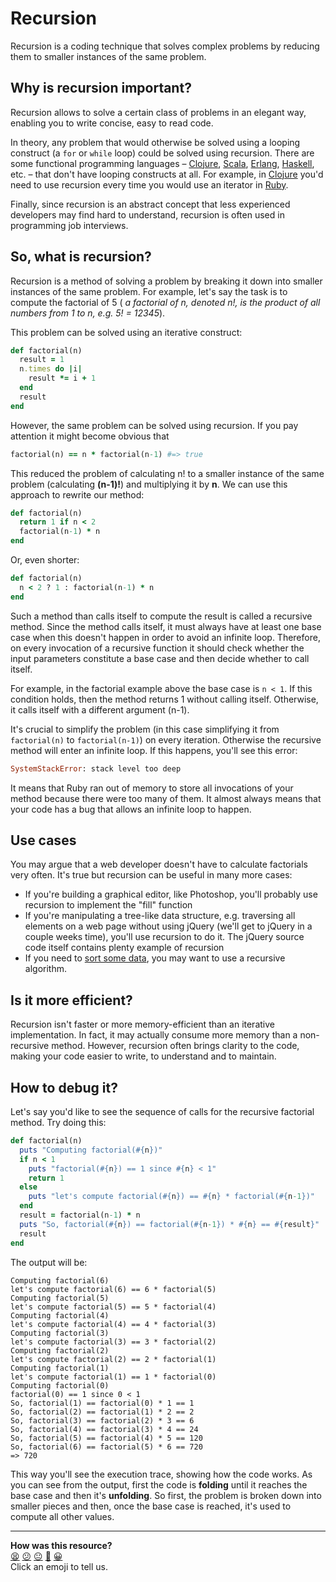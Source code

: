 # Recursion

Recursion is a coding technique that solves complex problems by reducing them to smaller instances of the same problem.

## Why is recursion important?

Recursion allows to solve a certain class of problems in an elegant way, enabling you to write concise, easy to read code.

In theory, any problem that would otherwise be solved using a looping construct (a `for` or `while` loop) could be solved using recursion. There are some functional programming languages – [Clojure](http://clojure.org), [Scala](http://www.scala-lang.org), [Erlang](http://www.erlang.org), [Haskell](http://www.haskell.org/haskellwiki/Haskell), etc. – that don't have looping constructs at all. For example, in [Clojure](http://clojure.org) you'd need to use recursion every time you would use an iterator in [Ruby](https://www.ruby-lang.org).

Finally, since recursion is an abstract concept that less experienced developers may find hard to understand, recursion is often used in programming job interviews.

## So, what is recursion?

Recursion is a method of solving a problem by breaking it down into smaller instances of the same problem. For example, let's say the task is to compute the factorial of 5 ( _a factorial of n, denoted n!, is the product of all numbers from 1 to n, e.g. 5! = 1*2*3*4*5_).

This problem can be solved using an iterative construct:

````ruby
def factorial(n)
  result = 1
  n.times do |i|
    result *= i + 1
  end
  result
end
````

However, the same problem  can be solved using recursion. If you pay attention it might become obvious that 

````ruby
factorial(n) == n * factorial(n-1) #=> true
````

This reduced the problem of calculating n! to a smaller instance of the same problem (calculating **(n-1)!**) and multiplying it by **n**. We can use this approach to rewrite our method:

````ruby
def factorial(n)
  return 1 if n < 2
  factorial(n-1) * n
end
````

Or, even shorter:

````ruby
def factorial(n)
  n < 2 ? 1 : factorial(n-1) * n
end
````

Such a method than calls itself to compute the result is called a recursive method. Since the method calls itself, it must always have at least one base case when this doesn't happen in order to avoid an infinite loop. Therefore, on every invocation of a recursive function it should check whether the input parameters constitute a base case and then decide whether to call itself.

For example, in the factorial example above the base case is `n < 1`. If this condition holds, then the method returns 1 without calling itself. Otherwise, it calls itself with a different argument (n-1).

It's crucial to simplify the problem (in this case simplifying it from `factorial(n)` to `factorial(n-1)`) on every iteration. Otherwise the recursive method will enter an infinite loop. If this happens, you'll see this error:

````ruby
SystemStackError: stack level too deep
````

It means that Ruby ran out of memory to store all invocations of your method because there were too many of them. It almost always means that your code has a bug that allows an infinite loop to happen.

## Use cases

You may argue that a web developer doesn't have to calculate factorials very often. It's true but recursion can be useful in many more cases:

- If you're building a graphical editor, like Photoshop, you'll probably use recursion to implement the "fill" function
- If you're manipulating a tree-like data structure, e.g. traversing all elements on a web page without using jQuery (we'll get to jQuery in a couple weeks time), you'll use recursion to do it. The jQuery source code itself contains plenty example of recursion
- If you need to [sort some data](http://www.sparknotes.com/cs/recursion/examples/section3.rhtml), you may want to use a recursive algorithm.

## Is it more efficient?

Recursion isn't faster or more memory-efficient than an iterative implementation. In fact, it may actually consume more memory than a non-recursive method. However, recursion often brings clarity to the code, making your code easier to write, to understand and to maintain.

## How to debug it?

Let's say you'd like to see the sequence of calls for the recursive factorial method. Try doing this:

````ruby
def factorial(n)
  puts "Computing factorial(#{n})"
  if n < 1
    puts "factorial(#{n}) == 1 since #{n} < 1"
    return 1
  else
    puts "let's compute factorial(#{n}) == #{n} * factorial(#{n-1})"
  end
  result = factorial(n-1) * n
  puts "So, factorial(#{n}) == factorial(#{n-1}) * #{n} == #{result}"
  result 
end
````

The output will be:

````
Computing factorial(6)
let's compute factorial(6) == 6 * factorial(5) 
Computing factorial(5) 
let's compute factorial(5) == 5 * factorial(4) 
Computing factorial(4) 
let's compute factorial(4) == 4 * factorial(3) 
Computing factorial(3) 
let's compute factorial(3) == 3 * factorial(2) 
Computing factorial(2) 
let's compute factorial(2) == 2 * factorial(1) 
Computing factorial(1) 
let's compute factorial(1) == 1 * factorial(0) 
Computing factorial(0) 
factorial(0) == 1 since 0 < 1 
So, factorial(1) == factorial(0) * 1 == 1 
So, factorial(2) == factorial(1) * 2 == 2 
So, factorial(3) == factorial(2) * 3 == 6 
So, factorial(4) == factorial(3) * 4 == 24 
So, factorial(5) == factorial(4) * 5 == 120 
So, factorial(6) == factorial(5) * 6 == 720  
=> 720
````

This way you'll see the execution trace, showing how the code works. As you can see from the output, first the code is **folding** until it reaches the base case and then it's **unfolding**. So first, the problem is broken down into smaller pieces and then, once the base case is reached, it's used to compute all other values.

<!-- BEGIN GENERATED SECTION DO NOT EDIT -->

---

**How was this resource?**  
[😫](https://airtable.com/shrUJ3t7KLMqVRFKR?prefill_Repository=course&prefill_File=pills/recursion.md&prefill_Sentiment=😫) [😕](https://airtable.com/shrUJ3t7KLMqVRFKR?prefill_Repository=course&prefill_File=pills/recursion.md&prefill_Sentiment=😕) [😐](https://airtable.com/shrUJ3t7KLMqVRFKR?prefill_Repository=course&prefill_File=pills/recursion.md&prefill_Sentiment=😐) [🙂](https://airtable.com/shrUJ3t7KLMqVRFKR?prefill_Repository=course&prefill_File=pills/recursion.md&prefill_Sentiment=🙂) [😀](https://airtable.com/shrUJ3t7KLMqVRFKR?prefill_Repository=course&prefill_File=pills/recursion.md&prefill_Sentiment=😀)  
Click an emoji to tell us.

<!-- END GENERATED SECTION DO NOT EDIT -->
